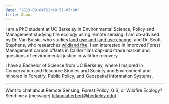 ```yaml
---
date: "2019-09-04T21:48:51-07:00"
title: About
---
```


I am a PhD student at UC Berkeley in Environmental Science, Policy and Management studying fire ecology using remote sensing. I am co-advised by Dr. Van Butsic, who studies [land use and land use change](https://luclab.berkeley.edu/), and Dr. Scott Stephens, who researches [wildland fire](https://nature.berkeley.edu/stephenslab/). I am interested in Improved Forest Management carbon offsets in California's cap-and-trade market and questions of environmental justice in wildfire recovery. 

I have a Bachelor of Science from UC Berkeley, where I majored in Conservation and Resource Studies and Society and Environment and minored in Forestry, Public Policy, and Geospatial Information Systems. 

***

Want to chat about Remote Sensing, Forest Policy, GIS, or Wildfire Ecology? Send me a [message] (claudiaherbert@berkeley.edu).